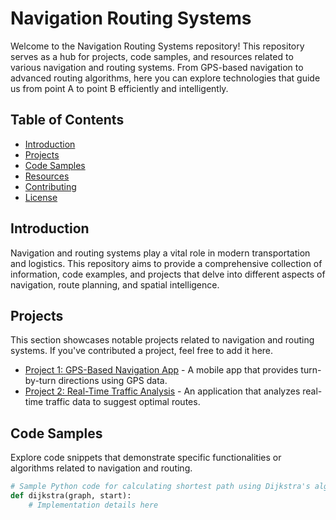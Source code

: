 # Navigation Routing Systems

Welcome to the Navigation Routing Systems repository! This repository serves as a hub for projects, code samples, and resources related to various navigation and routing systems. From GPS-based navigation to advanced routing algorithms, here you can explore technologies that guide us from point A to point B efficiently and intelligently.

## Table of Contents

- [Introduction](#introduction)
- [Projects](#projects)
- [Code Samples](#code-samples)
- [Resources](#resources)
- [Contributing](#contributing)
- [License](#license)

## Introduction

Navigation and routing systems play a vital role in modern transportation and logistics. This repository aims to provide a comprehensive collection of information, code examples, and projects that delve into different aspects of navigation, route planning, and spatial intelligence.

## Projects

This section showcases notable projects related to navigation and routing systems. If you've contributed a project, feel free to add it here.

- [Project 1: GPS-Based Navigation App](link-to-project1) - A mobile app that provides turn-by-turn directions using GPS data.
- [Project 2: Real-Time Traffic Analysis](link-to-project2) - An application that analyzes real-time traffic data to suggest optimal routes.

## Code Samples

Explore code snippets that demonstrate specific functionalities or algorithms related to navigation and routing.

```python
# Sample Python code for calculating shortest path using Dijkstra's algorithm
def dijkstra(graph, start):
    # Implementation details here
```
